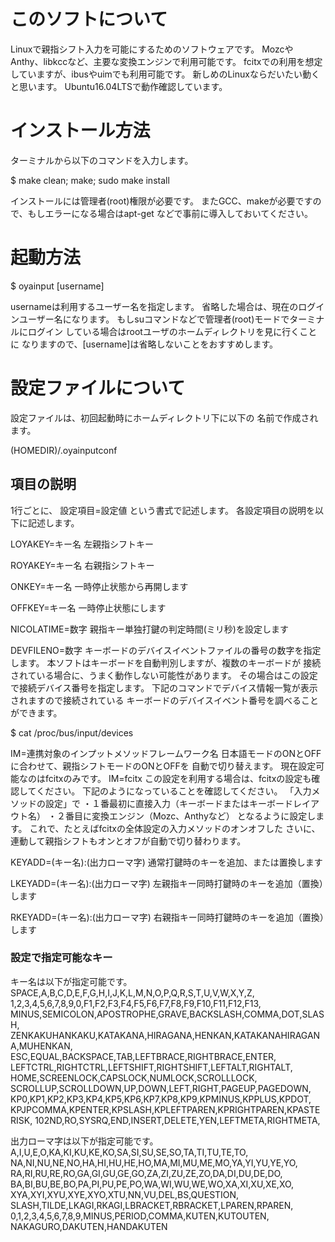 # このソフトについて

Linuxで親指シフト入力を可能にするためのソフトウェアです。 
MozcやAnthy、libkccなど、主要な変換エンジンで利用可能です。 
fcitxでの利用を想定していますが、ibusやuimでも利用可能です。 
新しめのLinuxならだいたい動くと思います。 
Ubuntu16.04LTSで動作確認しています。


# インストール方法

ターミナルから以下のコマンドを入力します。

  $ make clean; make; sudo make install

インストールには管理者(root)権限が必要です。 
またGCC、makeが必要ですので、もしエラーになる場合はapt-get
などで事前に導入しておいてください。


# 起動方法

  $ oyainput [username]

usernameは利用するユーザー名を指定します。
省略した場合は、現在のログインユーザー名になります。
もしsuコマンドなどで管理者(root)モードでターミナルにログイン
している場合はrootユーザのホームディレクトリを見に行くことに
なりますので、[username]は省略しないことをおすすめします。


# 設定ファイルについて
設定ファイルは、初回起動時にホームディレクトリ下に以下の
名前で作成されます。

  (HOMEDIR)/.oyainputconf

## 項目の説明 

1行ごとに、 
設定項目=設定値 
という書式で記述します。 
各設定項目の説明を以下に記述します。
 
LOYAKEY=キー名 
左親指シフトキー
 
ROYAKEY=キー名 
右親指シフトキー
 
ONKEY=キー名 
一時停止状態から再開します
 
OFFKEY=キー名 
一時停止状態にします
 
NICOLATIME=数字 
親指キー単独打鍵の判定時間(ミリ秒)を設定します
 
DEVFILENO=数字 
キーボードのデバイスイベントファイルの番号の数字を指定します。
本ソフトはキーボードを自動判別しますが、複数のキーボードが
接続されている場合に、うまく動作しない可能性があります。
その場合はこの設定で接続デバイス番号を指定します。
下記のコマンドでデバイス情報一覧が表示されますので接続されている
キーボードのデバイスイベント番号を調べることができます。

  $ cat /proc/bus/input/devices


IM=連携対象のインプットメソッドフレームワーク名 
日本語モードのONとOFFに合わせて、親指シフトモードのONとOFFを
自動で切り替えます。 
現在設定可能なのはfcitxのみです。 
IM=fcitx 
この設定を利用する場合は、fcitxの設定も確認してください。
下記のようになっていることを確認してください。
「入力メソッドの設定」で 
・１番最初に直接入力（キーボードまたはキーボードレイアウト名） 
・２番目に変換エンジン（Mozc、Anthyなど） 
となるように設定します。 
これで、たとえばfcitxの全体設定の入力メソッドのオンオフした
さいに、連動して親指シフトもオンとオフが自動で切り替わります。
 

KEYADD=(キー名):(出力ローマ字) 
通常打鍵時のキーを追加、または置換します
 
LKEYADD=(キー名):(出力ローマ字) 
左親指キー同時打鍵時のキーを追加（置換）します
 
RKEYADD=(キー名):(出力ローマ字) 
右親指キー同時打鍵時のキーを追加（置換）します
 

### 設定で指定可能なキー
キー名は以下が指定可能です。 
SPACE,A,B,C,D,E,F,G,H,I,J,K,L,M,N,O,P,Q,R,S,T,U,V,W,X,Y,Z,
1,2,3,4,5,6,7,8,9,0,F1,F2,F3,F4,F5,F6,F7,F8,F9,F10,F11,F12,F13,
MINUS,SEMICOLON,APOSTROPHE,GRAVE,BACKSLASH,COMMA,DOT,SLASH,
ZENKAKUHANKAKU,KATAKANA,HIRAGANA,HENKAN,KATAKANAHIRAGANA,MUHENKAN,
ESC,EQUAL,BACKSPACE,TAB,LEFTBRACE,RIGHTBRACE,ENTER,
LEFTCTRL,RIGHTCTRL,LEFTSHIFT,RIGHTSHIFT,LEFTALT,RIGHTALT,
HOME,SCREENLOCK,CAPSLOCK,NUMLOCK,SCROLLLOCK,
SCROLLUP,SCROLLDOWN,UP,DOWN,LEFT,RIGHT,PAGEUP,PAGEDOWN,
KP0,KP1,KP2,KP3,KP4,KP5,KP6,KP7,KP8,KP9,KPMINUS,KPPLUS,KPDOT,
KPJPCOMMA,KPENTER,KPSLASH,KPLEFTPAREN,KPRIGHTPAREN,KPASTERISK,
102ND,RO,SYSRQ,END,INSERT,DELETE,YEN,LEFTMETA,RIGHTMETA,
 
出力ローマ字は以下が指定可能です。 
A,I,U,E,O,KA,KI,KU,KE,KO,SA,SI,SU,SE,SO,TA,TI,TU,TE,TO,
NA,NI,NU,NE,NO,HA,HI,HU,HE,HO,MA,MI,MU,ME,MO,YA,YI,YU,YE,YO,
RA,RI,RU,RE,RO,GA,GI,GU,GE,GO,ZA,ZI,ZU,ZE,ZO,DA,DI,DU,DE,DO,
BA,BI,BU,BE,BO,PA,PI,PU,PE,PO,WA,WI,WU,WE,WO,XA,XI,XU,XE,XO,
XYA,XYI,XYU,XYE,XYO,XTU,NN,VU,DEL,BS,QUESTION,
SLASH,TILDE,LKAGI,RKAGI,LBRACKET,RBRACKET,LPAREN,RPAREN,
0,1,2,3,4,5,6,7,8,9,MINUS,PERIOD,COMMA,KUTEN,KUTOUTEN,
NAKAGURO,DAKUTEN,HANDAKUTEN

